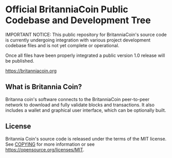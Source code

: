 Official BritanniaCoin Public Codebase and Development Tree
=====================================

IMPORTANT NOTICE: This public repository for BritanniaCoin's source code is currently undergoing integration with various project development codebase files and is not yet complete or operational.

Once all files have been properly integrated a public version 1.0 release will be published.

https://britanniacoin.org

What is Britannia Coin?
---------------------

Britanna coin's software connects to the BritanniaCoin peer-to-peer network to download and fully
validate blocks and transactions. It also includes a wallet and graphical user
interface, which can be optionally built.

License
-------

Britannia Coin's source code is released under the terms of the MIT license. See [COPYING](COPYING) for more
information or see https://opensource.org/licenses/MIT.
